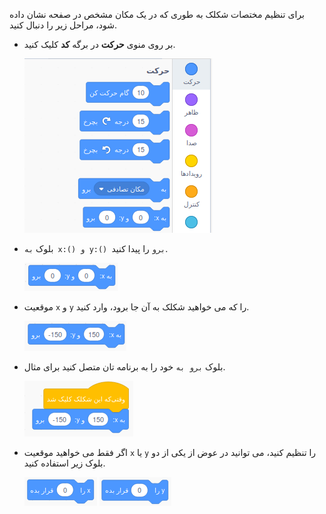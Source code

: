 برای تنظیم مختصات شکلک به طوری که در یک مکان مشخص در صفحه نشان داده شود، مراحل زیر را دنبال کنید.

- بر روی منوی **حرکت** در برگه **کد** کلیک کنید.
    
    ![منوی حرکت](images/motion-menu.png)

- بلوک `به x:() و y:() برو` را پیدا کنید.
    
    ![به موقعیت x و y برو](images/goto.png)

- موقعیت `x` و `y` را که می خواهید شکلک به آن جا برود، وارد کنید.
    
    ![به موقعیت x و y برو تکمیل شده](images/goto_filled.png)

- بلوک `برو به` خود را به برنامه تان متصل کنید برای مثال.
    
    ![بلوک به موقعیت x و y برو متصل شده](images/use-goto.png)

- اگر فقط می خواهید موقعیت `x` یا `y` را تنظیم کنید، می توانید در عوض از یکی از دو بلوک زیر استفاده کنید.
    
    ![تنظیم x](images/setx.png) ![تنظیم y](images/sety.png)